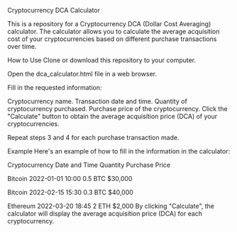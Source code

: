 Cryptocurrency DCA Calculator

This is a repository for a Cryptocurrency DCA (Dollar Cost Averaging) calculator. The calculator allows you to calculate the average acquisition cost of your cryptocurrencies based on different purchase transactions over time.

How to Use
Clone or download this repository to your computer.

Open the dca_calculator.html file in a web browser.

Fill in the requested information:

Cryptocurrency name.
Transaction date and time.
Quantity of cryptocurrency purchased.
Purchase price of the cryptocurrency.
Click the "Calculate" button to obtain the average acquisition price (DCA) of your cryptocurrencies.

Repeat steps 3 and 4 for each purchase transaction made.

Example
Here's an example of how to fill in the information in the calculator:

Cryptocurrency	Date and Time	Quantity	Purchase Price

Bitcoin	2022-01-01 10:00	0.5 BTC	$30,000

Bitcoin	2022-02-15 15:30	0.3 BTC	$40,000

Ethereum	2022-03-20 18:45	2 ETH	$2,000
By clicking "Calculate", the calculator will display the average acquisition price (DCA) for each cryptocurrency.
